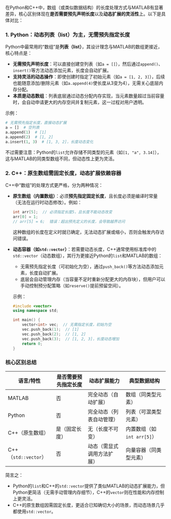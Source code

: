 在Python和C++中，数组（或类似数据结构）的长度处理方式与MATLAB有显著差异，核心区别体现在**是否需要预先声明长度**以及**动态扩展的灵活性**上。以下是具体对比：


### 1. Python：动态列表（list）为主，无需预先指定长度
Python中最常用的“数组”是**列表（list）**，其设计理念与MATLAB的数组更接近，核心特点是：  
- **无需预先声明长度**：可以直接创建空列表（如`a = []`），然后通过`append()`、`insert()`等方法动态添加元素，长度会自动扩展。  
- **支持灵活的动态操作**：即使创建时指定了初始元素（如`a = [1, 2, 3]`），后续也能随意添加/删除元素（如`a.append(4)`使长度从3变为4），无需关心底层内存分配。  
- **本质是动态数组**：列表底层通过动态分配内存实现，当元素数量超过当前容量时，会自动申请更大的内存空间并复制元素，这一过程对用户透明。  

示例：  
```python
# 无需预先指定长度，直接动态扩展
a = []  # 空列表
a.append(1)  # [1]
a.append(2)  # [1, 2]
a.insert(1, 3)  # [1, 3, 2]，长度动态变化
```

不过需要注意：Python的`list`允许存储不同类型的元素（如`[1, "a", 3.14]`），这与MATLAB的同类型数组不同，但动态性上更为灵活。


### 2. C++：原生数组需固定长度，动态扩展依赖容器
C++中“数组”的处理方式更严格，分为两种情况：  
- **原生数组（内置数组）**：必须**预先指定固定长度**，且长度必须是编译时常量（无法在运行时动态修改）。例如：  
  ```cpp
  int arr[5];  // 必须指定长度5，且长度不能动态改变
  arr[0] = 1;
  // arr[5] = 6;  错误：超出预先定义的长度，会导致越界访问
  ```  
  这种数组的长度在定义时就已确定，无法动态扩展或缩小，否则会触发内存访问错误。

- **动态容器（如`std::vector`）**：若需要动态长度，C++通常使用标准库中的`std::vector`（动态数组），其行为更接近Python的`list`和MATLAB的数组：  
  - 无需预先指定长度（可初始化为空），通过`push_back()`等方法动态添加元素，长度自动扩展。  
  - 底层会自动管理内存（当容量不足时重新分配更大的内存块），但用户可以手动控制预分配策略（如`reserve()`提前预留空间）。  

  示例：  
  ```cpp
  #include <vector>
  using namespace std;

  int main() {
      vector<int> vec;  // 无需指定长度，初始为空
      vec.push_back(1);  // [1]
      vec.push_back(2);  // [1, 2]
      vec.push_back(3);  // [1, 2, 3]，长度动态增加
      return 0;
  }
  ```  


### 核心区别总结
| 语言/特性            | 是否需要预先指定长度 | 动态扩展能力               | 典型数据结构               |
| -------------------- | -------------------- | -------------------------- | -------------------------- |
| MATLAB               | 否                   | 完全动态（自动扩展）       | 数组（同类型元素）         |
| Python               | 否                   | 完全动态（列表自动管理）   | 列表（可混类型元素）       |
| C++（原生数组）      | 是（固定长度）       | 无（长度不可变）           | 内置数组（如`int arr[5]`） |
| C++（`std::vector`） | 否                   | 动态（需显式调用方法扩展） | 向量容器（同类型元素）     |


简言之：  
- Python的`list`和C++的`std::vector`提供了类似MATLAB的动态扩展能力，但Python更简洁（无需手动管理内存细节），C++的`vector`则在性能和内存控制上更灵活。  
- C++的原生数组因需固定长度，更适合已知确切大小的场景，而动态场景几乎都使用`std::vector`。